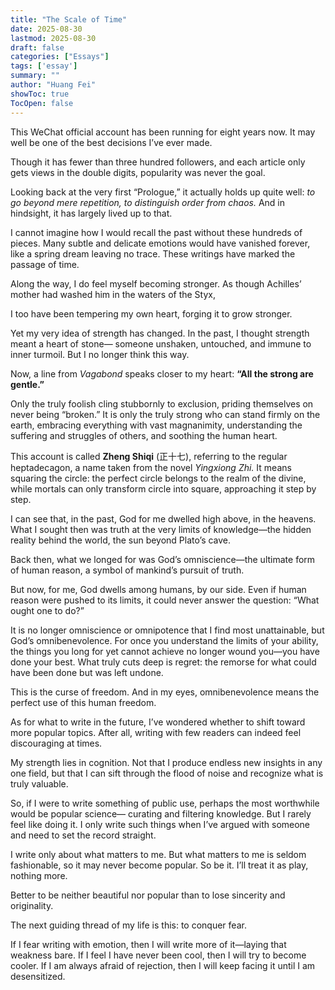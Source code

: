 ```yaml
---
title: "The Scale of Time"
date: 2025-08-30
lastmod: 2025-08-30
draft: false
categories: ["Essays"]
tags: ['essay']
summary: ""
author: "Huang Fei"
showToc: true
TocOpen: false
---
```


This WeChat official account has been running for eight years now.
It may well be one of the best decisions I’ve ever made.

Though it has fewer than three hundred followers, and each article only gets views in the double digits,
popularity was never the goal.

Looking back at the very first “Prologue,” it actually holds up quite well:
*to go beyond mere repetition, to distinguish order from chaos.*
And in hindsight, it has largely lived up to that.

I cannot imagine how I would recall the past without these hundreds of pieces.
Many subtle and delicate emotions would have vanished forever,
like a spring dream leaving no trace.
These writings have marked the passage of time.

Along the way, I do feel myself becoming stronger.
As though Achilles’ mother had washed him in the waters of the Styx,

I too have been tempering my own heart,
forging it to grow stronger.

Yet my very idea of strength has changed.
In the past, I thought strength meant a heart of stone—
someone unshaken, untouched, and immune to inner turmoil.
But I no longer think this way.

Now, a line from *Vagabond* speaks closer to my heart:
**“All the strong are gentle.”**

Only the truly foolish cling stubbornly to exclusion,
priding themselves on never being “broken.”
It is only the truly strong who can stand firmly on the earth,
embracing everything with vast magnanimity,
understanding the suffering and struggles of others,
and soothing the human heart.

This account is called **Zheng Shiqi** (正十七), referring to the regular heptadecagon, a name taken from the novel *Yingxiong Zhi.*
It means squaring the circle: the perfect circle belongs to the realm of the divine, while mortals can only transform circle into square, approaching it step by step.

I can see that, in the past, God for me dwelled high above, in the heavens. What I sought then was truth at the very limits of knowledge—the hidden reality behind the world, the sun beyond Plato’s cave.

Back then, what we longed for was God’s omniscience—the ultimate form of human reason, a symbol of mankind’s pursuit of truth.

But now, for me, God dwells among humans, by our side. Even if human reason were pushed to its limits, it could never answer the question: “What ought one to do?”

It is no longer omniscience or omnipotence that I find most unattainable, but God’s omnibenevolence. For once you understand the limits of your ability, the things you long for yet cannot achieve no longer wound you—you have done your best. What truly cuts deep is regret: the remorse for what could have been done but was left undone.

This is the curse of freedom.
And in my eyes, omnibenevolence means the perfect use of this human freedom.

As for what to write in the future,
I’ve wondered whether to shift toward more popular topics.
After all, writing with few readers can indeed feel discouraging at times.

My strength lies in cognition.
Not that I produce endless new insights in any one field,
but that I can sift through the flood of noise and recognize what is truly valuable.

So, if I were to write something of public use,
perhaps the most worthwhile would be popular science—
curating and filtering knowledge.
But I rarely feel like doing it.
I only write such things when I’ve argued with someone
and need to set the record straight.

I write only about what matters to me. But what matters to me is seldom fashionable, so it may never become popular. So be it. I’ll treat it as play, nothing more.

Better to be neither beautiful nor popular than to lose sincerity and originality.

The next guiding thread of my life is this: to conquer fear.

If I fear writing with emotion, then I will write more of it—laying that weakness bare.
If I feel I have never been cool, then I will try to become cooler.
If I am always afraid of rejection, then I will keep facing it until I am desensitized.
